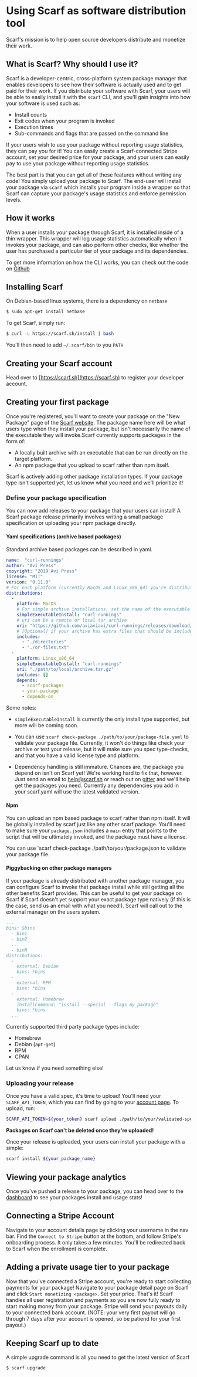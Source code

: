 # Using Scarf as software distribution tool

Scarf's mission is to help open source developers distribute and monetize their work. 

## What is Scarf? Why should I use it?

Scarf is a developer-centric, cross-platform system package manager
that enables developers to see how their software is actually used and to get
paid for their work. If you distribute your software with Scarf, your users will
be able to easily install it with the `scarf` CLI, and you'll gain insights into
how your software is used such as:

- Install counts
- Exit codes when your program is invoked
- Execution times
- Sub-commands and flags that are passed on the command line

If your users wish to use your package without reporting usage statistics, they
can pay you for it! You can easily create a Scarf-connected Stripe account, set
your desired price for your package, and your users can easily pay to use your
package without reporting usage statistics.

The best part is that you can get all of these features without writing any
code! You simply upload your package to Scarf. The end-user will install your
package via `scarf` which installs your program inside a wrapper so that Scarf
can capture your package's usage statistics and enforce permission levels.

## How it works

When a user installs your package through Scarf, it is installed inside of a
thin wrapper. This wrapper will log usage statistics automatically when it
invokes your package, and can also perform other checks, like whether the user
has purchased a particular tier of your package and its dependencies.

To get more information on how the CLI works, you can check out the code on
[Github](https://github.com/aviaviavi/scarf)

## Installing Scarf

On Debian-based linux systems, there is a dependency on `netbase`

```bash
$ sudo apt-get install netbase
```

To get Scarf, simply run:

```bash
$ curl -L https://scarf.sh/install | bash
```

You'll then need to add `~/.scarf/bin` to you `PATH`


## Creating your Scarf account

Head over to [https://scarf.sh](https://scarf.sh) to register your developer
account.

## Creating your first package

Once you're registered, you'll want to create your package on the "New Package"
page of the [Scarf website](https://scarf.sh/#/create-package). The package name
here will be what users type when they install your package, but isn't
necessarily the name of the executable they will invoke.Scarf currently supports
packages in the form of:

- A locally built archive with an executable that can be run directly on the target platform.
- An npm package that you upload to scarf rather than npm itself.

Scarf is actively adding other package installation types. If your package type
isn't supported yet, let us know what you need and we'll prioritize it!

### Define your package specification

You can now add releases to your package that your users can install! A Scarf
package release primarily involves writing a small package specification or
uploading your npm package directly. 

#### Yaml specifications (archive based packages)

Standard archive based packages can be described in yaml.

```yaml
name:  "curl-runnings"
author: "Avi Press"
copyright: "2019 Avi Press"
license: "MIT"
version: "0.11.0"
# For each platform (currently MacOS and Linux_x86_64) you're distributing your release to, include an entry in distributions.
distributions:
  -
    platform: MacOS
    # For simple archive installations, set the name of the executable that will be invoked for your package
    simpleExecutableInstall: "curl-runnings"
    # uri can be a remote or local tar archive
    uri: "https://github.com/aviaviavi/curl-runnings/releases/download/0.11.0/curl-runnings-0.11.0-mac.tar.gz"
    # [Optional] if your archive has extra files that should be included, list them here
    includes:
      - "./directories"
      - "./or-files.txt"
  -
    platform: Linux_x86_64
    simpleExecutableInstall: "curl-runnings"
    uri: "./path/to/local/archive.tar.gz"
    includes: []
    depends:
      - scarf-packages
      - your-package
      - depends-on
```

Some notes: 

- `simpleExecutableInstall` is currently the only install type supported, but
  more will be coming soon.

- You can use `scarf check-package ./path/to/your/package-file.yaml` to
validate your package file. Currently, it won't do things like check your
archive or test your release, but it will make sure you spec type-checks, and
that you have a valid license type and platform.

- Dependency handling is still immature. Chances are, the package you depend on
isn't on Scarf yet! We're working hard to fix that, however. Just send an email
to help@scarf.sh or reach out on [gitter](https://gitter.im/scarfsh/community)
and we'll help get the packages you need. Currently any dependencies you add in
your scarf.yaml will use the latest validated version.

#### Npm 

You can upload an npm based package to scarf rather than npm itself. It will be
globally installed by scarf just like any other scarf package. You'll need to
make sure your `package.json` includes a `main` entry that points to the script
that will be ultimately invoked, and the package must have a license.

You can use `scarf check-package ./path/to/your/package.json to
validate your package file.

#### Piggybacking on other package managers

If your package is already distributed with another package manager, you can
configure Scarf to invoke that package install while still getting all the other
benefits Scarf provides. This can be useful to get your package on Scarf if
Scarf doesn't yet support your exact package type natively (if this is the case,
send us an email with what you need!). Scarf will call out to the external
manager on the users system.


```yaml
...
bins: &bins
  - bin1
  - bin2
  ...
  - binN
distributions:
  -
    external: Debian
    bins: *bins
  -
    external: RPM
    bins: *bins
  -
    external: Homebrew
    installCommand: "install --special --flags my_package"
    bins: *bins
  ...

```

Currently supported third party package types include:

- Homebrew
- Debian (`apt-get`)
- RPM
- CPAN

Let us know if you need something else!

### Uploading your release

Once you have a valid spec, it's time to upload! You'll need your
`SCARF_API_TOKEN`, which you can find by going to your [account
page](https://scarf.sh/#/user-account). To upload, run:

```bash
SCARF_API_TOKEN=${your_token} scarf upload ./path/to/your/validated-spec.(yaml|json)
```

**Packages on Scarf can't be deleted once they're uploaded!** 

Once your release is uploaded, your users can install your package with a simple:

```bash
scarf install ${your_package_name}
```

## Viewing your package analytics

Once you've pushed a release to your package, you can head over to the
[dashboard](https://scarf.sh/#/home) to see your packages install and usage
stats!

## Connecting a Stripe Account

Navigate to your account details page by clicking your username in the nav bar.
Find the `Connect to Stripe` button at the bottom, and follow Stripe's
onboarding process. It only takes a few minutes. You'll be redirected back to
Scarf when the enrollment is complete.

## Adding a private usage tier to your package

Now that you've connected a Stripe account, you're ready to start collecting
payments for your package! Navigate to your package detail page on Scarf and
click `Start monetizing <package>`. Set your price. That's it! Scarf handles all
user registration and payments so you are now fully ready to start making money
from your package. Stripe will send your payouts daily to your connected bank
account. (NOTE: your very first payout will go through 7 days after your account
is opened, so be patiend for your first payout.)

## Keeping Scarf up to date

A simple upgrade command is all you need to get the latest version of Scarf

```
$ scarf upgrade
```

